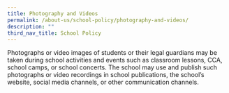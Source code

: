 ```yaml
---
title: Photography and Videos
permalink: /about-us/school-policy/photography-and-videos/
description: ""
third_nav_title: School Policy
---
```

Photographs or video images of students or their legal guardians may be taken during school activities and events such as classroom lessons, CCA, school camps, or school concerts. The school may use and publish such photographs or video recordings in school publications, the school’s website, social media channels, or other communication channels.